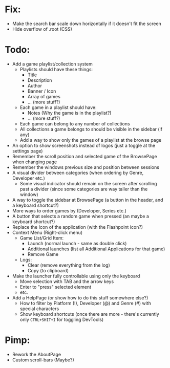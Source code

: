 # Fix:
* Make the search bar scale down horizontally if it doesn't fit the screen
* Hide overflow of .root (CSS)

# Todo:
* Add a game playlist/collection system
  - Playlists should have these things:
    * Title
    * Description
    * Author
    * Banner / Icon
    * Array of games
    * ... (more stuff?)
  - Each game in a playlist should have:
    * Notes (Why the game is in the playlist?)
    * ... (more stuff?)
  - Each game can belong to any number of collections
  - All collections a game belongs to should be visible in the sidebar (if any)
  - Add a way to show only the games of a playlist at the browse page
* An option to show screenshots instead of logos (just a toggle at the settings page)
* Remember the scroll position and selected game of the BrowsePage when changing page
* Remember the windows previous size and position between sessions
* A visual divider between categories (when ordering by Genre, Developer etc.)
  - Some visual indicator should remain on the screen after scrolling past a divider 
    (since some categories are way taller than the window)
* A way to toggle the sidebar at BrowsePage (a button in the header, and a keyboard shortcut?)
* More ways to order games by (Developer, Series etc.)
* A button that selects a random game when pressed (an maybe a keyboard shortcut?)
* Replace the Icon of the application (with the Flashpoint icon?)
* Context Menu (Right-click menu)
  - Game List/Grid Item:
    * Launch (normal launch - same as double click)
    * Additional launches (list all Additional Applications for that game)
    * Remove Game
  - Logs:
    * Clear (remove everything from the log)
    * Copy (to clipboard)
* Make the launcher fully controllable using only the keyboard
  - Move selection with TAB and the arrow keys
  - Enter to "press" selected element
  - etc.
* Add a HelpPage (or show how to do this stuff somewhere else?)
  - How to filter by Platform (!), Developer (@) and Genre (#) with special characters
  - Show keyboard shortcuts (once there are more - there's currently only ``CTRL+SHIT+I`` for toggling DevTools)

# Pimp:
* Rework the AboutPage
* Custom scroll-bars (Maybe?)
